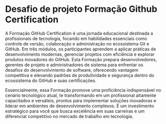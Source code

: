 # Desafio de projeto Formação Github Certification

A Formação GitHub Certification é uma jornada educacional destinada a profissionais de tecnologia, focando em habilidades essenciais como controle de versão, colaboração e administração no ecossistema Git e GitHub. Em três módulos, os participantes aprendem a aplicar práticas de desenvolvimento modernas, gerenciar projetos com eficiência e explorar produtos inovadores do GitHub. Esta Formação prepara desenvolvedores, gerentes de projeto e administradores de sistema para enfrentar os desafios do desenvolvimento de software, oferecendo vantagem competitiva e elevando padrões de produtividade e segurança dentro do ecossistema do GitHub e suas certificações.

Essencialmente, essa Formação promove uma proficiência indispensável no cenário tecnológico atual, te transformando em um profissional altamente capacitados e versáteis, prontos para implementar soluções inovadoras e liderar em ambientes de desenvolvimento complexos. É um investimento estratégico para você que busca excelência em suas carreiras e um diferencial competitivo no mercado de trabalho em tecnologia.
